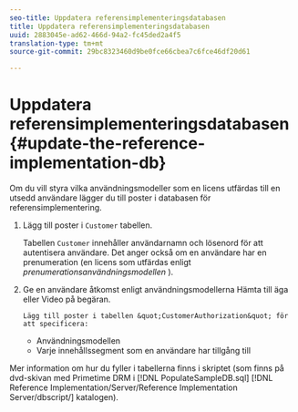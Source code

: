 ```yaml
---
seo-title: Uppdatera referensimplementeringsdatabasen
title: Uppdatera referensimplementeringsdatabasen
uuid: 2883045e-ad62-466d-94a2-fc45ded2a4f5
translation-type: tm+mt
source-git-commit: 29bc8323460d9be0fce66cbea7c6fce46df20d61

---
```



# Uppdatera referensimplementeringsdatabasen{#update-the-reference-implementation-db}

Om du vill styra vilka användningsmodeller som en licens utfärdas till en utsedd användare lägger du till poster i databasen för referensimplementering.

1. Lägg till poster i `Customer` tabellen.

   Tabellen `Customer` innehåller användarnamn och lösenord för att autentisera användare. Det anger också om en användare har en prenumeration (en licens som utfärdas enligt *prenumerationsanvändningsmodellen* ).

1. Ge en användare åtkomst enligt användningsmodellerna Hämta till äga eller Video på begäran.

       Lägg till poster i tabellen &quot;CustomerAuthorization&quot; för att specificera:
   
   * Användningsmodellen
   * Varje innehållssegment som en användare har tillgång till

Mer information om hur du fyller i tabellerna finns i skriptet (som finns på dvd-skivan med Primetime DRM i [!DNL PopulateSampleDB.sql] [!DNL Reference Implementation/Server/Reference Implementation Server/dbscript/] katalogen).
